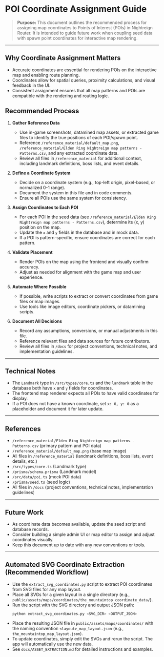 # POI Coordinate Assignment Guide

> **Purpose:** This document outlines the recommended process for assigning map coordinates to Points of Interest (POIs) in Nightreign Router. It is intended to guide future work when coupling seed data with spawn point coordinates for interactive map rendering.

---

## Why Coordinate Assignment Matters
- Accurate coordinates are essential for rendering POIs on the interactive map and enabling route planning.
- Coordinates allow for spatial queries, proximity calculations, and visual feedback in the UI.
- Consistent assignment ensures that all map patterns and POIs are compatible with the rendering and routing logic.

## Recommended Process

1. **Gather Reference Data**
   - Use in-game screenshots, datamined map assets, or extracted game files to identify the true positions of each POI/spawn point.
   - Reference `/reference_material/default_map.png`, `/reference_material/Elden Ring Nightreign map patterns - Patterns.csv`, and any extracted coordinate data.
   - Review all files in `/reference_material` for additional context, including landmark definitions, boss lists, and event details.

2. **Define a Coordinate System**
   - Decide on a coordinate system (e.g., top-left origin, pixel-based, or normalized 0-1 range).
   - Document the system in this file and in code comments.
   - Ensure all POIs use the same system for consistency.

3. **Assign Coordinates to Each POI**
   - For each POI in the seed data (see `/reference_material/Elden Ring Nightreign map patterns - Patterns.csv`), determine its (x, y) position on the map.
   - Update the `x` and `y` fields in the database and in mock data.
   - If a POI is pattern-specific, ensure coordinates are correct for each pattern.

4. **Validate Placement**
   - Render POIs on the map using the frontend and visually confirm accuracy.
   - Adjust as needed for alignment with the game map and user experience.

5. **Automate Where Possible**
   - If possible, write scripts to extract or convert coordinates from game files or map images.
   - Use tools like image editors, coordinate pickers, or datamining scripts.

6. **Document All Decisions**
   - Record any assumptions, conversions, or manual adjustments in this file.
   - Reference relevant files and data sources for future contributors.
   - Review all files in `/docs` for project conventions, technical notes, and implementation guidelines.

---

## Technical Notes
- The `Landmark` type in `/src/types/core.ts` and the `landmark` table in the database both have `x` and `y` fields for coordinates.
- The frontend map renderer expects all POIs to have valid coordinates for display.
- If a POI does not have a known coordinate, set `x: 0, y: 0` as a placeholder and document it for later update.

---

## References
- `/reference_material/Elden Ring Nightreign map patterns - Patterns.csv` (primary pattern and POI data)
- `/reference_material/default_map.png` (base map image)
- All files in `/reference_material` (landmark definitions, boss lists, event details, etc.)
- `/src/types/core.ts` (Landmark type)
- `/prisma/schema.prisma` (Landmark model)
- `/src/data/poi.ts` (mock POI data)
- `/prisma/seed.ts` (seed logic)
- All files in `/docs` (project conventions, technical notes, implementation guidelines)

---

## Future Work
- As coordinate data becomes available, update the seed script and database records.
- Consider building a simple admin UI or map editor to assign and adjust coordinates visually.
- Keep this document up to date with any new conventions or tools. 

---

## Automated SVG Coordinate Extraction (Recommended Workflow)
- Use the `extract_svg_coordinates.py` script to extract POI coordinates from SVG files for any map layout.
- Place all SVGs for a given layout in a single directory (e.g., `public/assets/maps/coordinates/the_mountaintop_coordinate_data/`).
- Run the script with the SVG directory and output JSON path:
  ```sh
  python extract_svg_coordinates.py <SVG_DIR> <OUTPUT_JSON>
  ```
- Place the resulting JSON file in `public/assets/maps/coordinates/` with the naming convention `<layout>_map_layout.json` (e.g., `the_mountaintop_map_layout.json`).
- To update coordinates, simply edit the SVGs and rerun the script. The app will automatically use the new data.
- See `docs/ASSET_EXTRACTION.md` for detailed instructions and examples. 
